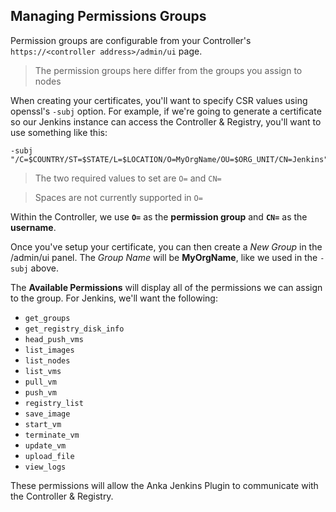 ## Managing Permissions Groups

Permission groups are configurable from your Controller's `https://<controller address>/admin/ui` page.

> The permission groups here differ from the groups you assign to nodes

When creating your certificates, you'll want to specify CSR values using openssl's `-subj` option. For example, if we're going to generate a certificate so our Jenkins instance can access the Controller & Registry, you'll want to use something like this:

```shell
-subj "/C=$COUNTRY/ST=$STATE/L=$LOCATION/O=MyOrgName/OU=$ORG_UNIT/CN=Jenkins"
```

> The two required values to set are `O=` and `CN=`

> Spaces are not currently supported in `O=`

Within the Controller, we use **`O=`** as the **permission group** and **`CN=`** as the **username**.

Once you've setup your certificate, you can then create a _New Group_ in the /admin/ui panel. The _Group Name_ will be **MyOrgName**, like we used in the `-subj` above.

The **Available Permissions** will display all of the permissions we can assign to the group. For Jenkins, we'll want the following:

- `get_groups`
- `get_registry_disk_info`
- `head_push_vms`
- `list_images`
- `list_nodes`
- `list_vms`
- `pull_vm`
- `push_vm`
- `registry_list`
- `save_image`
- `start_vm`
- `terminate_vm`
- `update_vm`
- `upload_file`
- `view_logs`

These permissions will allow the Anka Jenkins Plugin to communicate with the Controller & Registry.